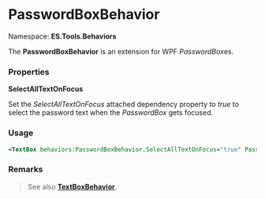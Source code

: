 # PasswordBoxBehavior
Namespace: **ES.Tools.Behaviors**

The **PasswordBoxBehavior** is an extension for WPF *PasswordBox*es.

### Properties

**SelectAllTextOnFocus**

Set the *SelectAllTextOnFocus* attached dependency property to *true* to select the password text when the *PasswordBox* gets focused.

### Usage

``` XML
<TextBox behaviors:PasswordBoxBehavior.SelectAllTextOnFocus="true" Password="Example" />
```

### Remarks

> See also [**TextBoxBehavior**](TextBoxBehavior.md).